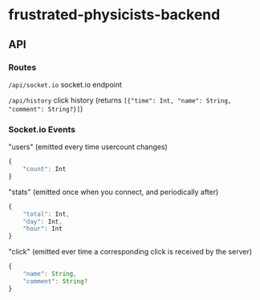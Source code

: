 # frustrated-physicists-backend

## API

### Routes

`/api/socket.io` socket.io endpoint

`/api/history` click history (returns `[{"time": Int, "name": String, "comment": String?}]`)

### Socket.io Events

"users" (emitted every time usercount changes)
```typescript
{
    "count": Int
}
```

"stats" (emitted once when you connect, and periodically after)
```typescript
{
    "total": Int,
    "day": Int,
    "hour": Int
}
```

"click" (emitted ever time a corresponding click is received by the server)
```typescript
{
    "name": String,
    "comment": String?
}
```
